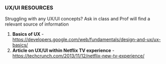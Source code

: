 ### UX/UI RESOURCES

Struggling with any UX/UI concepts?  Ask in class and Prof will find a relevant
source of information

1. **Basics of UX** - https://developers.google.com/web/fundamentals/design-and-ux/ux-basics/
2. **Article on UX/UI within Netflix TV experience** - https://techcrunch.com/2013/11/12/netflix-new-tv-experience/
